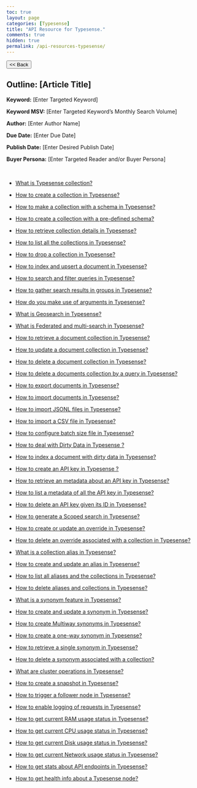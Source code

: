 ```yaml
---
toc: true
layout: page
categories: [Typesense]
title: "API Resource for Typesense."
comments: true
hidden: true
permalink: /api-resources-typesense/
---
```


<button class="back-button" onclick="window.history.back()"><< Back</button>

## Outline: [Article Title]

**Keyword:** [Enter Targeted Keyword]

**Keyword MSV:** [Enter Targeted Keyword’s Monthly Search Volume]

**Author:** [Enter Author Name]

**Due Date:** [Enter Due Date]

**Publish Date:** [Enter Desired Publish Date]

**Buyer Persona:** [Enter Targeted Reader and/or Buyer Persona]

<br>

<ul>
<li><p><a href="https://aviyeldevrel.github.io/Aviyel-Blogs-Review/what-is-typesense-collection/">What is Typesense collection?</a><p>
<li><p><a href="https://aviyeldevrel.github.io/Aviyel-Blogs-Review/how-to-create-typesense-collection/">How to create a collection in Typesense?</a><p>
<li><p><a href="https://aviyeldevrel.github.io/Aviyel-Blogs-Review/how-to-make-collection-with-schema-typesense/">How to make a collection with a schema in Typesense?</a><p>
<li><p><a href="https://aviyeldevrel.github.io/Aviyel-Blogs-Review/how-to-make-collection-with-predefined-schema-typesense/">How to create a collection with a pre-defined schema?</a><p>
<li><p><a href="https://aviyeldevrel.github.io/Aviyel-Blogs-Review/how-to-retrieve-collection-details-typesense/">How to retrieve collection details in Typesense?</a><p>
<li><p><a href="https://aviyeldevrel.github.io/Aviyel-Blogs-Review/"> How to list all the collections in Typesense?</a><p>
<li><p><a href="https://aviyeldevrel.github.io/Aviyel-Blogs-Review/">How to drop a collection in Typesense?</a><p>
<li><p><a href="https://aviyeldevrel.github.io/Aviyel-Blogs-Review/">How to index and upsert a document in Typesense?</a><p>
<li><p><a href="https://aviyeldevrel.github.io/Aviyel-Blogs-Review/">How to search and filter queries in Typesense?</a><p>
<li><p><a href="https://aviyeldevrel.github.io/Aviyel-Blogs-Review/">How to gather search results in groups in Typesense?</a><p>
<li><p><a href="https://aviyeldevrel.github.io/Aviyel-Blogs-Review/">How do you make use of arguments in Typesense?</a><p>
<li><p><a href="https://aviyeldevrel.github.io/Aviyel-Blogs-Review/">What is Geosearch in Typesense?</a><p>
<li><p><a href="https://aviyeldevrel.github.io/Aviyel-Blogs-Review/">What is Federated and multi-search in Typesense?</a><p>
<li><p><a href="https://aviyeldevrel.github.io/Aviyel-Blogs-Review/">How to retrieve a document collection in Typesense?</a><p>
<li><p><a href="https://aviyeldevrel.github.io/Aviyel-Blogs-Review/">How to update a document collection in Typesense?</a><p>
<li><p><a href="https://aviyeldevrel.github.io/Aviyel-Blogs-Review/">How to delete a document collection in Typesense?</a><p>
<li><p><a href="https://aviyeldevrel.github.io/Aviyel-Blogs-Review/">How to delete a documents collection by a query in Typesense?</a><p>
<li><p><a href="https://aviyeldevrel.github.io/Aviyel-Blogs-Review/">How to export documents in Typesense?</a><p>
<li><p><a href="https://aviyeldevrel.github.io/Aviyel-Blogs-Review/">How to import documents in Typesense?</a><p>
<li><p><a href="https://aviyeldevrel.github.io/Aviyel-Blogs-Review/">How to import JSONL files in Typesense?</a><p>
<li><p><a href="https://aviyeldevrel.github.io/Aviyel-Blogs-Review/">How to import a CSV file in Typesense?</a><p>
<li><p><a href="https://aviyeldevrel.github.io/Aviyel-Blogs-Review/">How to configure batch size file in Typesense?</a><p>
<li><p><a href="https://aviyeldevrel.github.io/Aviyel-Blogs-Review/">How to deal with Dirty Data in Typesense ?</a><p>
<li><p><a href="https://aviyeldevrel.github.io/Aviyel-Blogs-Review/">How to index a document with dirty data in Typesense?</a><p>
<li><p><a href="https://aviyeldevrel.github.io/Aviyel-Blogs-Review/">How to create an API key in Typesense ?</a><p>
<li><p><a href="https://aviyeldevrel.github.io/Aviyel-Blogs-Review/">How to retrieve an metadata about an API key in Typesense?</a><p>
<li><p><a href="https://aviyeldevrel.github.io/Aviyel-Blogs-Review/">How to list a metadata of all the API key in Typesense?</a><p>
<li><p><a href="https://aviyeldevrel.github.io/Aviyel-Blogs-Review/">How to delete an API key given its ID in Typesense?</a><p>
<li><p><a href="https://aviyeldevrel.github.io/Aviyel-Blogs-Review/">How to generate a Scoped search in Typesense?</a><p>
<li><p><a href="https://aviyeldevrel.github.io/Aviyel-Blogs-Review/">How to create or update an override in Typesense?</a><p>
<li><p><a href="https://aviyeldevrel.github.io/Aviyel-Blogs-Review/">How to delete an override associated with a collection in Typesense?</a><p>
<li><p><a href="https://aviyeldevrel.github.io/Aviyel-Blogs-Review/">What is a collection alias in Typesense?</a><p>
<li><p><a href="https://aviyeldevrel.github.io/Aviyel-Blogs-Review/">How to create and update an alias in Typesense?</a><p>
<li><p><a href="https://aviyeldevrel.github.io/Aviyel-Blogs-Review/">How to list all aliases and the collections in Typesense?</a><p>
<li><p><a href="https://aviyeldevrel.github.io/Aviyel-Blogs-Review/">How to delete aliases and collections in Typesense?</a><p>
<li><p><a href="https://aviyeldevrel.github.io/Aviyel-Blogs-Review/">What is a synonym feature in Typesense?</a><p>
<li><p><a href="https://aviyeldevrel.github.io/Aviyel-Blogs-Review/">How to create and update a synonym in Typesense?</a><p>
<li><p><a href="https://aviyeldevrel.github.io/Aviyel-Blogs-Review/">How to create Multiway synonyms in Typesense?</a><p>
<li><p><a href="https://aviyeldevrel.github.io/Aviyel-Blogs-Review/">How to create a one-way synonym in Typesense?</a><p>
<li><p><a href="https://aviyeldevrel.github.io/Aviyel-Blogs-Review/">How to retrieve a single synonym in Typesense?</a><p>
<li><p><a href="https://aviyeldevrel.github.io/Aviyel-Blogs-Review/">How to delete a synonym associated with a collection?</a><p>
<li><p><a href="https://aviyeldevrel.github.io/Aviyel-Blogs-Review/">What are cluster operations in Typesense?</a><p>
<li><p><a href="https://aviyeldevrel.github.io/Aviyel-Blogs-Review/">How to create a snapshot in Typesense?</a><p>
<li><p><a href="https://aviyeldevrel.github.io/Aviyel-Blogs-Review/">How to trigger a follower node in Typesense?</a><p>
<li><p><a href="https://aviyeldevrel.github.io/Aviyel-Blogs-Review/">How to enable logging of requests in Typesense?</a><p>
<li><p><a href="https://aviyeldevrel.github.io/Aviyel-Blogs-Review/">How to get current RAM usage status in Typesense?</a><p>
<li><p><a href="https://aviyeldevrel.github.io/Aviyel-Blogs-Review/">How to get current  CPU usage status in Typesense?</a><p>
<li><p><a href="https://aviyeldevrel.github.io/Aviyel-Blogs-Review/">How to get current Disk usage status in Typesense?</a><p>
<li><p><a href="https://aviyeldevrel.github.io/Aviyel-Blogs-Review/">How to get current Network usage status in Typesense?</a><p>
<li><p><a href="https://aviyeldevrel.github.io/Aviyel-Blogs-Review/">How to get stats about API endpoints in Typesense?</a><p>
<li><p><a href="https://aviyeldevrel.github.io/Aviyel-Blogs-Review/">How to get health info about a Typesense node?</a><p>
